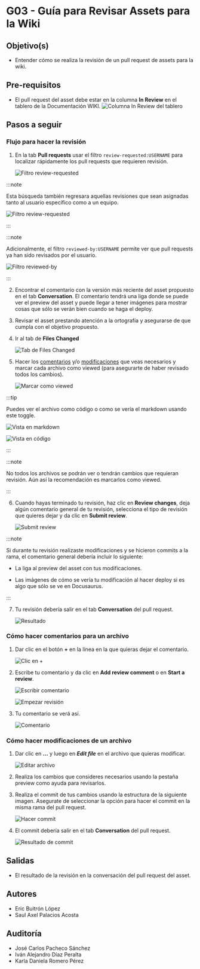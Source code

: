 # G03 - Guía para Revisar Assets para la Wiki

## Objetivo(s)

- Entender cómo se realiza la revisión de un pull request de assets para la wiki.

## Pre-requisitos

- El pull request del asset debe estar en la columna **In Review** en el tablero de la Documentación WIKI.
  ![Columna In Review del tablero](../../static/img/guias/G03/in-review-column.png)

## Pasos a seguir

### Flujo para hacer la revisión

1. En la tab **Pull requests** usar el filtro `review-requested:USERNAME` para localizar rápidamente los pull requests que requieren revisión.

   ![Filtro review-requested](../../static/img/guias/G03/search-review-requested.png)

:::note

Esta búsqueda también regresara aquellas revisiones que sean asignadas tanto al usuario específico como a un equipo.

![Filtro review-requested](../../static/img/guias/G03/reviewers.png)

:::

:::note

Adicionalmente, el filtro `reviewed-by:USERNAME` permite ver que pull requests ya han sido revisados por el usuario.

![Filtro reviewed-by](../../static/img/guias/G03/search-reviewed-by.png)

:::

2. Encontrar el comentario con la versión más reciente del asset propuesto en el tab **Conversation**. El comentario tendrá una liga donde se puede ver el preview del asset y puede llegar a tener imágenes para mostrar cosas que sólo se verán bien cuando se haga el deploy.

3. Revisar el asset prestando atención a la ortografía y asegurarse de que cumpla con el objetivo propuesto.

4. Ir al tab de **Files Changed**

   ![Tab de Files Changed](../../static/img/guias/G03/files-changed.png)

5. Hacer los [comentarios](#cómo-hacer-comentarios-para-un-archivo) y/o [modificaciones](#cómo-hacer-modificaciones-de-un-archivo) que veas necesarios y marcar cada archivo como viewed (para asegurarte de haber revisado todos los cambios).

   ![Marcar como viewed](../../static/img/guias/G03/mark-viewed.png)

:::tip

Puedes ver el archivo como código o como se vería el markdown usando este toggle.

![Vista en markdown](../../static/img/guias/G03/markdown-toggle.png)

![Vista en código](../../static/img/guias/G03/markdown-toggle-2.png)

:::

:::note

No todos los archivos se podrán ver o tendrán cambios que requieran revisión. Aún así la recomendación es marcarlos como viewed.

:::

6. Cuando hayas terminado tu revisión, haz clic en **Review changes**, deja algún comentario general de tu revisión, selecciona el tipo de revisión que quieres dejar y da clic en **Submit review**.

   ![Submit review](../../static/img/guias/G03/submit-review.png)

:::note

Si durante tu revisión realizaste modificaciones y se hicieron commits a la rama, el comentario general debería incluir lo siguiente:

- La liga al preview del asset con tus modificaciones.

- Las imágenes de cómo se vería tu modificación al hacer deploy si es algo que sólo se ve en Docusaurus.

:::

7. Tu revisión debería salir en el tab **Conversation** del pull request.

   ![Resultado](../../static/img/guias/G03/final-result.png)

### Cómo hacer comentarios para un archivo

1. Dar clic en el botón **+** en la línea en la que quieras dejar el comentario.

   ![Clic en +](../../static/img/guias/G03/inline-comment.png)

2. Escribe tu comentario y da clic en **Add review comment** o en **Start a review**.

   ![Escribir comentario](../../static/img/guias/G03/add-comment.png)

   ![Empezar revisión](../../static/img/guias/G03/start-review.png)

3. Tu comentario se verá así.

   ![Comentario](../../static/img/guias/G03/comment-saved.png)

### Cómo hacer modificaciones de un archivo

1. Dar clic en **...** y luego en **_Edit file_** en el archivo que quieras modificar.

   ![Editar archivo](../../static/img/guias/G03/edit-file.png)

2. Realiza los cambios que consideres necesarios usando la pestaña preview como ayuda para revisarlos.

3. Realiza el commit de tus cambios usando la estructura de la siguiente imagen. Asegurate de seleccionar la opción para hacer el commit en la misma rama del pull request.

   ![Hacer commit](../../static/img/guias/G03/commit-changes.png)

4. El commit debería salir en el tab **Conversation** del pull request.

   ![Resultado de commit](../../static/img/guias/G03/commit-history.png)

## Salidas

- El resultado de la revisión en la conversación del pull request del asset.

## Autores

- Eric Buitrón López
- Saul Axel Palacios Acosta

## Auditoría

- José Carlos Pacheco Sánchez
- Iván Alejandro Díaz Peralta
- Karla Daniela Romero Pérez
